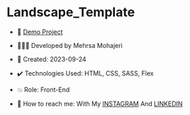 # Landscape_Template

- 🔗 [Demo Project](![screencapture-mehrsa-mohajeri-developer-github-io-Landscape-Template-2023-09-27-18_35_30](https://github.com/Mehrsa-Mohajeri-Developer/Landscape_Template/assets/145048780/e92442d6-c69e-4b91-b1cf-ad1aeaec0e78)
)

- 👩🏻‍💻 Developed by Mehrsa Mohajeri

- 📆 Created: 2023-09-24

- ✔️ Technologies Used: HTML, CSS, SASS, Flex

- 💥 Role: Front-End

- 📲 How to reach me: With My [INSTAGRAM](https://www.instagram.com/mehrsa_mohajeri_developer) And [LINKEDIN](https://www.linkedin.com/in/mehrsa-mohajeri-developer)
